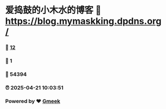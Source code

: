 # 爱捣鼓的小木水的博客 :link: https://blog.mymaskking.dpdns.org/ 
### :page_facing_up: [12](https://blog.mymaskking.dpdns.org//tag.html) 
### :speech_balloon: 1 
### :hibiscus: 54394 
### :alarm_clock: 2025-04-21 10:03:51 
### Powered by :heart: [Gmeek](https://github.com/Meekdai/Gmeek)
